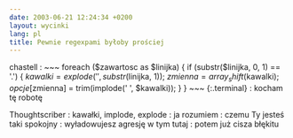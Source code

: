 ```yaml
---
date: 2003-06-21 12:24:34 +0200
layout: wycinki
lang: pl
title: Pewnie regexpami byłoby prościej
---
```


chastell
: 
    ~~~
    foreach ($zawartosc as $linijka) {
      if (substr($linijka, 0, 1) == '.') {
        $kawalki = explode(' ', substr($linijka, 1));
        $zmienna = array_shift($kawalki);
        $opcje[$zmienna] = trim(implode(' ', $kawalki));
      }
    }
    ~~~
    {:.terminal}
: kocham tę robotę

Thoughtscriber
: kawałki, implode, explode
: ja rozumiem
: czemu Ty jesteś taki spokojny
: wyładowujesz agresję w tym tutaj
: potem już cisza błękitu
